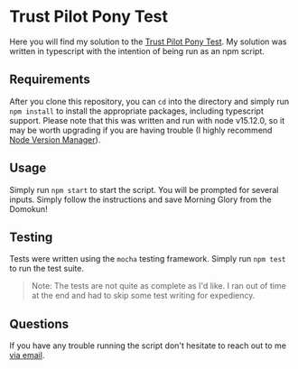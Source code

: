 # Trust Pilot Pony Test

Here you will find my solution to the [Trust Pilot Pony Test](https://ponychallenge.trustpilot.com/index.html). My solution was written in typescript with the intention of being run as an npm script.

## Requirements

After you clone this repository, you can `cd` into the directory and simply run `npm install` to install the appropriate packages, including typescript support. Please note that this was written and run with node v15.12.0, so it may be worth upgrading if you are having trouble (I highly recommend [Node Version Manager](https://github.com/nvm-sh/nvm)).

## Usage

Simply run `npm start` to start the script. You will be prompted for several inputs. Simply follow the instructions and save Morning Glory from the Domokun!

## Testing

Tests were written using the `mocha` testing framework. Simply run `npm test` to run the test suite.

> Note: The tests are not quite as complete as I'd like. I ran out of time at the end and had to skip some test writing for expediency.

## Questions

If you have any trouble running the script don't hesitate to reach out to me [via email](mailto:taylor.rea.rogers@gmail.com).
